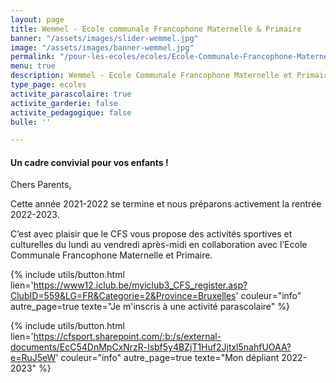 ```yaml
---
layout: page
title: Wemmel - Ecole communale Francophone Maternelle & Primaire
banner: "/assets/images/slider-wemmel.jpg"
image: "/assets/images/banner-wemmel.jpg"
permalink: "/pour-les-ecoles/ecoles/Ecole-Communale-Francophone-Maternelle-Primaire/"
menu: true
description: Wemmel - Ecole Communale Francophone Maternelle et Primaire
type_page: ecoles
activite_parascolaire: true
activite_garderie: false
activite_pedagogique: false
bulle: ''

---
```


#### **Un cadre convivial pour vos enfants !**

Chers Parents,

Cette année 2021-2022 se termine et nous préparons activement la rentrée 2022-2023.

C’est avec plaisir que le CFS vous propose des activités sportives et culturelles du lundi au vendredi après-midi en collaboration avec l’Ecole Communale Francophone Maternelle et Primaire.

{% include utils/button.html  
lien='https://www12.iclub.be/myiclub3_CFS_register.asp?ClubID=559&LG=FR&Categorie=2&Province=Bruxelles' couleur="info" autre_page=true texte="Je m'inscris à une activité parascolaire" %}

{% include utils/button.html lien='https://cfsport.sharepoint.com/:b:/s/external-documents/EcC54DnMpCxNrzR-lsbf5y4BZjT1Huf2Jjtxl5nahfUOAA?e=RuJ5eW' couleur="info" autre_page=true texte="Mon dépliant 2022-2023" %}